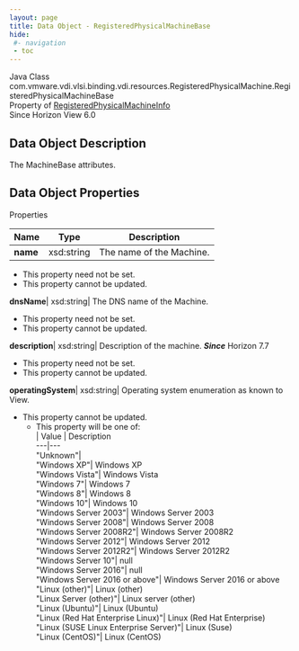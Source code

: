 ```yaml
---
layout: page
title: Data Object - RegisteredPhysicalMachineBase
hide:
 #- navigation
 - toc
---
```






Java Class
    com.vmware.vdi.vlsi.binding.vdi.resources.RegisteredPhysicalMachine.RegisteredPhysicalMachineBase  
Property of
     [RegisteredPhysicalMachineInfo](vdi.resources.RegisteredPhysicalMachine.RegisteredPhysicalMachineInfo.md#field_detail)  
Since 
    Horizon View 6.0

## Data Object Description 

The MachineBase attributes. 

## Data Object Properties

Properties

Name |  Type |  Description   
---|---|---  
**name**|  xsd:string|  The name of the Machine.   


* This property need not be set.
* This property cannot be updated.

  
**dnsName**|  xsd:string|  The DNS name of the Machine.   


* This property need not be set.
* This property cannot be updated.

  
**description**|  xsd:string|  Description of the machine.  **_Since_** Horizon 7.7  


* This property need not be set.
* This property cannot be updated.

  
**operatingSystem**|  xsd:string|  Operating system enumeration as known to View.   


* This property cannot be updated.
  * This property will be one of:  
|  Value |  Description   
---|---  
"Unknown"|   
"Windows XP"| Windows XP  
"Windows Vista"| Windows Vista  
"Windows 7"| Windows 7  
"Windows 8"| Windows 8  
"Windows 10"| Windows 10  
"Windows Server 2003"| Windows Server 2003  
"Windows Server 2008"| Windows Server 2008  
"Windows Server 2008R2"| Windows Server 2008R2  
"Windows Server 2012"| Windows Server 2012  
"Windows Server 2012R2"| Windows Server 2012R2  
"Windows Server 10"| null  
"Windows Server 2016"| null  
"Windows Server 2016 or above"| Windows Server 2016 or above  
"Linux (other)"| Linux (other)  
"Linux Server (other)"| Linux server (other)  
"Linux (Ubuntu)"| Linux (Ubuntu)  
"Linux (Red Hat Enterprise Linux)"| Linux (Red Hat Enterprise)  
"Linux (SUSE Linux Enterprise Server)"| Linux (Suse)  
"Linux (CentOS)"| Linux (CentOS)  

  
  
  
 
  
  

